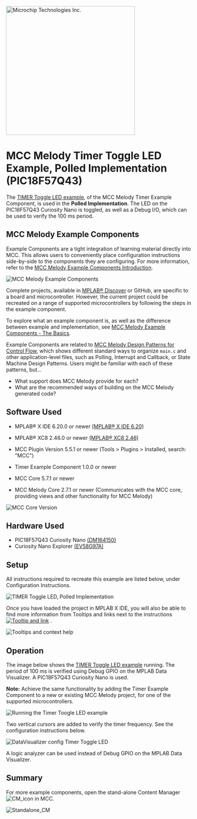 <a target="_blank" href="https://www.microchip.com/" id="top-of-page">
   <picture>
      <source media="(prefers-color-scheme: light)" srcset="images/mchp_logo_light.png" width="350">
      <source media="(prefers-color-scheme: dark)" srcset="images/mchp_logo_dark.png" width="350">
      <img alt="Microchip Technologies Inc." src="https://www.microchip.com/content/experience-fragments/mchp/en_us/site/header/master/_jcr_content/root/responsivegrid/header/logo.coreimg.100.300.png/1605828081463/microchip.png">
   </picture>
</a>

# MCC Melody Timer Toggle LED Example, Polled Implementation (PIC18F57Q43)

The [TIMER Toggle LED example](https://onlinedocs.microchip.com/v2/keyword-lookup?keyword=MCC.MELODY.EXAMPLES.RUNNING.TIMER.PIC16F18F.TOGGLE.LED&version=latest&redirect=true
), of the MCC Melody Timer Example Component, is used in the **Polled Implementation**.  The LED on the PIC18F57Q43 Curiosity Nano is toggled, as well as a Debug I/O, which can be used to verify the 100 ms period. 

## MCC Melody Example Components
Example Components are a tight integration of learning material directly into MCC. This allows users to conveniently place configuration instructions side-by-side to the components they are configuring. For more information, refer to the [MCC Melody Example Components Introduction](https://onlinedocs.microchip.com/v2/keyword-lookup?keyword=MCC.MELODY.EXAMPLES&version=latest&redirect=true). 


![MCC Melody Example Components](images/GUID-ADDC2E58-F16C-46BD-A42F-D8FF02459622-high_12cm.png)


Complete projects, available in [MPLAB® Discover](https://mplab-discover.microchip.com) or GitHub, are specific to a board and microcontroller. However, the current project could be recreated on a range of supported microcontrollers by following the steps in the example component.

To explore what an example component is, as well as the difference between example and implementation, see [MCC Melody Example Components - The Basics](https://onlinedocs.microchip.com/v2/keyword-lookup?keyword=MCC.MELODY.EXAMPLES.BASICS&version=latest&redirect=true).

Example Components are related to [MCC Melody Design Patterns for Control Flow](https://onlinedocs.microchip.com/g/GUID-7CE1AEE9-2487-4E7B-B26B-93A577BA154E), which shows different standard ways to organize `main.c` and other application-level files, such as Polling, Interrupt and Callback, or State Machine Design Patterns. Users might be familiar with each of these patterns, but...
- What support does MCC Melody provide for each?
- What are the recommended ways of building on the MCC Melody generated code? 

## Software Used
- MPLAB® X IDE 6.20.0 or newer [(MPLAB® X IDE 6.20)](https://www.microchip.com/en-us/development-tools-tools-and-software/mplab-x-ide)
- MPLAB® XC8 2.46.0 or newer [(MPLAB® XC8 2.46)](https://www.microchip.com/en-us/tools-resources/develop/mplab-xc-compilers/xc8)

- MCC Plugin Version 5.5.1 or newer (Tools > Plugins > Installed, search: "MCC")
- Timer Example Component 1.0.0 or newer
- MCC Core 5.7.1 or newer 
- MCC Melody Core 2.7.1 or newer (Communicates with the MCC core, providing views and other functionality for MCC Melody)

![MCC Core Version](images/MCC_Core_ContentLibrary_Versions.png)  


## Hardware Used
- PIC18F57Q43 Curiosity Nano [(DM164150)](https://www.microchip.com/en-us/development-tool/DM164150)
- Curiosity Nano Explorer [(EV58G97A)](https://www.microchip.com/en-us/development-tool/EV58G97A)


## Setup
All instructions required to recreate this example are listed below, under Configuration Instructions.   

![TIMER Toggle LED, Polled Implementation](images/TIMER_Toggle_LED_Polled_15cm.png)

Once you have loaded the project in MPLAB X IDE, you will also be able to find more information from Tooltips and links next to the instructions 
[![Tooltip and link](images/info-circle-fill.png "Change the values of these settings until the needed Requested Period is between the indicated min., max values.")](https://onlinedocs.microchip.com/v2/keyword-lookup?keyword=MCC.MELODY.CONFIGHELP.TIMER.PERIOD&version=latest&redirect=true) .


![Tooltips and context help](images/HardwareSettings_RequestedPeriod.png)


## Operation
The image below shows the [TIMER Toggle LED example](https://onlinedocs.microchip.com/v2/keyword-lookup?keyword=MCC.MELODY.EXAMPLES.RUNNING.TIMER.PIC16F18F.TOGGLE.LED&version=latest&redirect=true
) running. The period of 100 ms is verified using Debug GPIO on the MPLAB Data Visualizer. A PIC18F57Q43 Curiosity Nano is used.

**Note:** Achieve the same functionality by adding the Timer Example Component to a new or existing MCC Melody project, for one of the supported microcontrollers.  

![Running the Timer Toogle LED example](images/RunningTimerToggleLED_15cm.png)


Two vertical cursors are added to verify the timer frequency. See the configuration instructions below.
 
![DataVisualizer config Timer Toggle LED](images/DataVisualizerConfigTimerToggle_LED_15cm.png)

A logic analyzer can be used instead of Debug GPIO on the MPLAB Data Visualizer.

## Summary
For more example components, open the stand-alone Content Manager ![CM_icon](images/CM_icon.png) in MCC. 

![Standalone_CM](images/MCC_ContentManager_Examples_18cm.png) 

